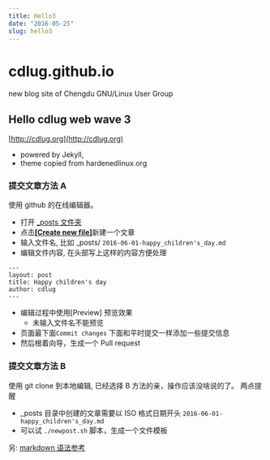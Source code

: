 ```yaml
---
title: Hello3
date: "2016-05-25"
slug: hello3
---
```


# cdlug.github.io

new blog site of Chengdu GNU/Linux User Group

## Hello cdlug web wave 3

[http://cdlug.org](http://cdlug.org)

- powered by Jekyll,
- theme copied from hardenedlinux.org

### 提交文章方法 A

使用 github 的在线编辑器。

- 打开 [\_posts 文件夹](https://github.com/cdlug/cdlug.github.io/tree/master/_posts)
- 点击[**[Create new file]**](https://github.com/cdlug/cdlug.github.io/new/master/_posts)新建一个文章
- 输入文件名, 比如 \_posts/ `2016-06-01-happy_children's_day.md`
- 编辑文件内容, 在头部写上这样的内容方便处理

```
---
layout: post
title: Happy children's day
author: cdlug
---
```

- 编辑过程中使用[Preview] 预览效果
  - 未输入文件名不能预览
- 页面最下面`Commit changes` 下面和平时提交一样添加一些提交信息
- 然后根着向导，生成一个 Pull request

### 提交文章方法 B

使用 git clone 到本地编辑, 已经选择 B 方法的亲，操作应该没啥说的了。
两点提醒

- \_posts 目录中创建的文章需要以 ISO 格式日期开头 `2016-06-01-happy_children's_day.md`
- 可以试 `./newpost.sh` 脚本，生成一个文件模板

另: [markdown 语法参考](https://github.com/adam-p/markdown-here/wiki/Markdown-Cheatsheet#html)
